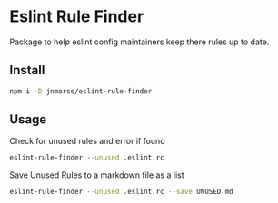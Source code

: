 # Eslint Rule Finder

Package to help eslint config maintainers keep there rules up to date.

## Install

```sh
npm i -D jnmorse/eslint-rule-finder
```

## Usage

Check for unused rules and error if found

```sh
eslint-rule-finder --unused .eslint.rc
```

Save Unused Rules to a markdown file as a list

```sh
eslint-rule-finder --unused .eslint.rc --save UNUSED.md
```
